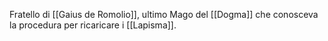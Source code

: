 Fratello di [[Gaius de Romolio]], ultimo Mago del [[Dogma]] che conosceva la procedura per ricaricare i [[Lapisma]]. 